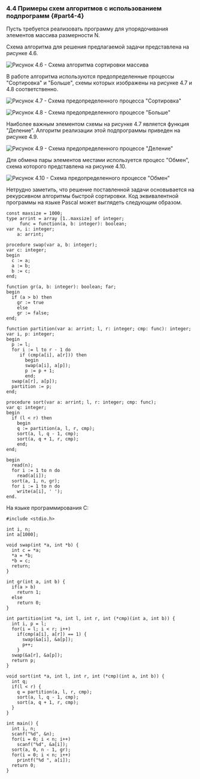 ### 4.4 Примеры схем алгоритмов с использованием подпрограмм {#part4-4}

Пусть требуется реализовать программу для упорядочивания элементов массива размерности N.

Схема алгоритма для решения предлагаемой задачи представлена на рисунке 4.6.

![Рисунок 4.6 - Схема алгоритма сортировки массива](static/pic441.PNG)

В работе алгоритма используются предопределенные процессы "Сортировка" и "Больше", схемы которых изображены на рисунке 4.7 и 4.8 соответственно.

![Рисунок 4.7 - Схема предопределенного процесса "Сортировка"](static/pic443.PNG)

![Рисунок 4.8 - Схема предопределенного процессе "Больше"](static/pic442.PNG)

Наиболее важным элементом схемы на рисунке 4.7 является функция "Деление". Алгоритм реализации этой подпрограммы приведен на рисунке 4.9.

![Рисунок 4.9 - Схема предопределенного процессе "Деление"](static/pic444.PNG)

Для обмена пары элементов местами используется процесс "Обмен", схема которого представлена на рисунке 4.10.

![Рисунок 4.10 - Схема предопределенного процессе "Обмен"](static/pic445.PNG)

Нетрудно заметить, что решение поставленной задачи основывается на рекурсивном алгоритмы быстрой сортировки. Код эквивалентной программы на языке Pascal может выглядеть следующим образом.

~~~~{#ex41P .Pascal}
const maxsize = 1000;
type arrint = array [1..maxsize] of integer;
     func = function(a, b: integer): boolean;
var n, i: integer;
    a: arrint;

procedure swap(var a, b: integer);
var c: integer;
begin
  c := a;
  a := b;
  b := c;
end;

function gr(a, b: integer): boolean; far;
begin
  if (a > b) then
    gr := true
    else
    gr := false;
end;

function partition(var a: arrint; l, r: integer; cmp: func): integer;
var i, p: integer;
begin
  p := l;
  for i := l to r - 1 do
     if (cmp(a[i], a[r])) then
       begin
       swap(a[i], a[p]);
       p := p + 1;
       end;
  swap(a[r], a[p]);
  partition := p;
end;

procedure sort(var a: arrint; l, r: integer; cmp: func);
var q: integer;
begin
  if (l < r) then
    begin
    q := partition(a, l, r, cmp);
    sort(a, l, q - 1, cmp);
    sort(a, q + 1, r, cmp);
    end;
end;

begin
  read(n);
  for i := 1 to n do
    read(a[i]);
  sort(a, 1, n, gr);
  for i := 1 to n do
    write(a[i], ' ');
end.
~~~~~~~~~~~~~~~~~~~~~~~

На языке программирования C:

~~~~{#ex41С .C}
#include <stdio.h>

int i, n;
int a[1000];

void swap(int *a, int *b) {
  int c = *a;
  *a = *b;
  *b = c;
  return;
}

int gr(int a, int b) {
  if(a > b)
    return 1;
  else
    return 0;
}

int partition(int *a, int l, int r, int (*cmp)(int a, int b)) {
  int i, p = l;
  for(i = l; i < r; i++)
    if(cmp(a[i], a[r]) == 1) {
      swap(&a[i], &a[p]);
      p++;
    }
  swap(&a[r], &a[p]);
  return p;
}

void sort(int *a, int l, int r, int (*cmp)(int a, int b)) {
  int q;
  if(l < r) {
    q = partition(a, l, r, cmp);
    sort(a, l, q - 1, cmp);
    sort(a, q + 1, r, cmp);
  }
}

int main() {
  int i, n;
  scanf("%d", &n);
  for(i = 0; i < n; i++)
    scanf("%d", &a[i]);
  sort(a, 0, n - 1, gr);
  for(i = 0; i < n; i++)
    printf("%d ", a[i]);
  return 0;
}
~~~~~~~~~~~~~~~~~~~~~~~
